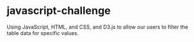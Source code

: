 # javascript-challenge

Using JavaScript, HTML, and CSS, and D3.js to allow our users to filter the table data for specific values. 
